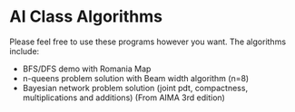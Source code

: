 # AI Class Algorithms
Please feel free to use these programs however you want. The algorithms include:
- BFS/DFS demo with Romania Map
- n-queens problem solution with Beam width algorithm (n=8)
- Bayesian network problem solution (joint pdt, compactness, multiplications and additions)  (From AIMA 3rd edition)
